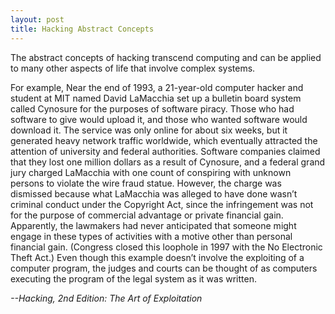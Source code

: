 ```yaml
---
layout: post
title: Hacking Abstract Concepts
---
```


The abstract concepts of hacking transcend computing and can be applied to many other aspects of life that involve complex systems.

For example, Near the end of 1993, a 21-year-old computer hacker and student at MIT named David LaMacchia set up a bulletin board system called Cynosure for the purposes of software piracy. Those who had software to give would upload it, and those who wanted software would download it. The service was only online for about six weeks, but it generated heavy network traffic worldwide, which eventually attracted the attention of university and federal authorities. Software companies claimed that they lost one million dollars as a result of Cynosure, and a federal grand jury charged LaMacchia with one count of conspiring with unknown persons to violate the wire fraud statue. However, the charge was dismissed because what LaMacchia was alleged to have done wasn’t criminal conduct under the Copyright Act, since the infringement was not for the purpose of commercial advantage or private financial gain. Apparently, the lawmakers had never anticipated that someone might engage in these types of activities with a motive other than personal financial gain. (Congress closed this loophole in 1997 with the No Electronic Theft Act.) Even though this example doesn’t involve the exploiting of a computer program, the judges and courts can be thought of as computers executing the program of the legal system as it was written.

*--Hacking, 2nd Edition: The Art of Exploitation*
